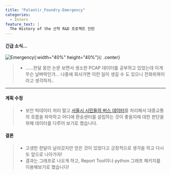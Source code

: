 ```yaml
---
title: "Palantir_Foundry-Emergency"
categories:
  - Intern
feature_text: |
  The History of the 산학 R&D 프로젝트 인턴
---
```


#### 긴급 소식...

![Emergency](https://user-images.githubusercontent.com/26592315/139520639-b52c782a-61bd-407f-a901-5270ad13eec7.jpg){:width="40%" height="40%"}{: .center}

> - ......한달 동안 논문 보면서 생소한 PCAP 데이터를 공부하고 있었는데 이게 무슨 날벼락인가... 나중에 회사가면 이런 일이 생길 수 도 있으니 전화위복이라고 생각하자..

---

#### 계획 수정

> - 보안 빅데이터 처리 말고 [서울시 시민들의 버스 데이터](https://topis.seoul.go.kr/refRoom/openRefRoom_3_4.do)를 처리해서 대중교통의 흐름을 파악하고 어디에 환승센터를 설립하는 것이 좋을지에 대한 판단을 위해 데이터를 다루어 보기로 했습니다.

#### 결론

> - 고생한 한달이 날라갔지만 얻은 것이 있었다고 긍정적으로 생각을 하고 다시 또 앞으로 나아가자!
> - 결과는 그래프로 나오게 하고, Report Tool이나 python 그래프 패키지를 이용해보기로 했습니다!
